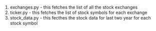 1. exchanges.py - this fetches the list of all the stock exchanges
2. ticker.py - this fetches the list of stock symbols for each exchange 
3. stock_data.py - this fecthes the stock data for last two year for each stock symbol 
